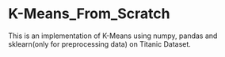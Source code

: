 # K-Means_From_Scratch
This is an implementation of K-Means using numpy, pandas and sklearn(only for preprocessing data) on Titanic Dataset. 
